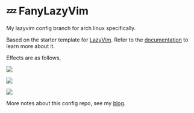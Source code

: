 # 💤 FanyLazyVim

My lazyvim config branch for arch linux specifically.

Based on the starter template for [LazyVim](https://github.com/LazyVim/LazyVim).
Refer to the [documentation](https://lazyvim.github.io/installation) to learn more about it.

Effects are as follows,

![](https://i.postimg.cc/5x4D6RD8/2024-10-01-184754-hyprshot.png)

![](https://i.postimg.cc/SmSpMRMX/2024-10-01-185236-hyprshot.png)

![](https://i.postimg.cc/LsvVdvmP/2024-10-01-185547-hyprshot.png)

More notes about this config repo, see my [blog](https://fanlumaster.github.io/2023/11/25/Lazyvim-configure-from-scratch/).



